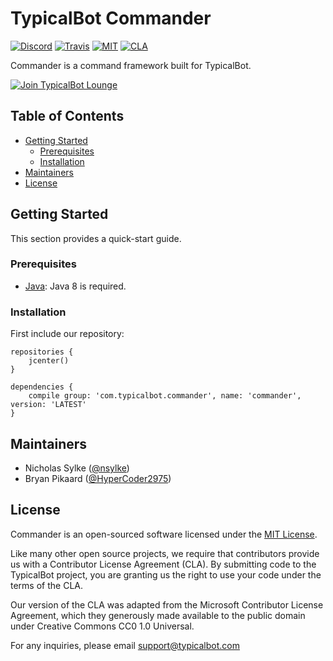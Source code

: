 TypicalBot Commander
====================

[![Discord](https://discordapp.com/api/guilds/163038706117115906/embed.png?style=shield)](https://discord.gg/typicalbot)
[![Travis](https://travis-ci.org/typicalbot/commander.svg?branch=master)](https://travis-ci.org/typicalbot/commander)
[![MIT](https://img.shields.io/github/license/typicalbot/commander.svg)](LICENSE.md)
[![CLA](https://cla-assistant.io/readme/badge/typicalbot/commander)](https://cla-assistant.io/typicalbot/commander)

Commander is a command framework built for TypicalBot.

[![Join TypicalBot Lounge](https://discordapp.com/api/guilds/163038706117115906/embed.png?style=banner2)](https://discord.gg/typicalbot)

## Table of Contents

- [Getting Started](#getting-started)
  - [Prerequisites](#prerequisites)
  - [Installation](#installation)
- [Maintainers](#maintainers)
- [License](#license)

## Getting Started

This section provides a quick-start guide.

### Prerequisites

- [Java](https://www.oracle.com/technetwork/java/javase): Java 8 is required.

### Installation

First include our repository: 
```
repositories {
    jcenter()
}

dependencies {
    compile group: 'com.typicalbot.commander', name: 'commander', version: 'LATEST'
}
```

## Maintainers

- Nicholas Sylke ([@nsylke](https://github.com/nsylke))
- Bryan Pikaard ([@HyperCoder2975](https://github.com/hypercoder2975))

## License

Commander is an open-sourced software licensed under the [MIT License](LICENSE).

Like many other open source projects, we require that contributors provide us with a Contributor License Agreement (CLA). By submitting code to the TypicalBot project, you are granting us the right to use your code under the terms of the CLA.

Our version of the CLA was adapted from the Microsoft Contributor License Agreement, which they generously made available to the public domain under Creative Commons CC0 1.0 Universal.

For any inquiries, please email support@typicalbot.com